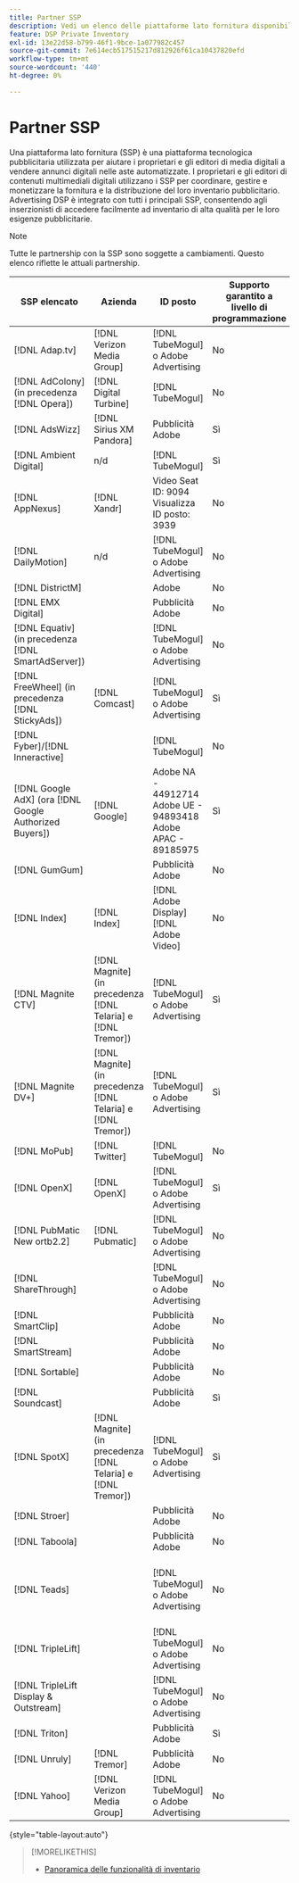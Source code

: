 ```yaml
---
title: Partner SSP
description: Vedi un elenco delle piattaforme lato fornitura disponibili (SSP) e dei partner di scambio aperto.
feature: DSP Private Inventory
exl-id: 13e22d58-b799-46f1-9bce-1a077982c457
source-git-commit: 7e614ecb517515217d812926f61ca10437820efd
workflow-type: tm+mt
source-wordcount: '440'
ht-degree: 0%

---
```


# Partner SSP

Una piattaforma lato fornitura (SSP) è una piattaforma tecnologica pubblicitaria utilizzata per aiutare i proprietari e gli editori di media digitali a vendere annunci digitali nelle aste automatizzate. I proprietari e gli editori di contenuti multimediali digitali utilizzano i SSP per coordinare, gestire e monetizzare la fornitura e la distribuzione del loro inventario pubblicitario. Advertising DSP è integrato con tutti i principali SSP, consentendo agli inserzionisti di accedere facilmente ad inventario di alta qualità per le loro esigenze pubblicitarie.

>[!NOTE]
>
>Tutte le partnership con la SSP sono soggette a cambiamenti. Questo elenco riflette le attuali partnership.

| SSP elencato | Azienda | ID posto | Supporto garantito a livello di programmazione | Regione | Valuta supportata | Desktop video | Mobile video | Video CTV | Display desktop | Display Mobile | Display nativo | Desktop audio e dispositivi mobili |
|--- |--- |--- |--- |--- |--- |--- |--- |--- |--- |--- |--- |--- |
| [!DNL Adap.tv] | [!DNL Verizon Media Group] | [!DNL TubeMogul] o Adobe Advertising | No | Globale | USD | X | X | X |  |  |  |  |
| [!DNL AdColony] (in precedenza [!DNL Opera]) | [!DNL Digital Turbine] | [!DNL TubeMogul] | No | Globale | USD |  | x |  | x | x |  |  |
| [!DNL AdsWizz] | [!DNL Sirius XM Pandora] | Pubblicità Adobe | Sì | Globale | USD, EUR, GBP |  |  |  |  |  |  | x |
| [!DNL Ambient Digital] | n/d | [!DNL TubeMogul] | Sì | MARE | USD |  | x |  | x |  |  | x |
| [!DNL AppNexus] | [!DNL Xandr] | Video Seat ID: 9094<br>Visualizza ID posto: 3939 | No | Globale | USD | x | x | x | x | x |  |  |
| [!DNL DailyMotion] | n/d | [!DNL TubeMogul] o Adobe Advertising | No | Stati Uniti + EMEA | USD, EUR | x | x | x |  |  |  |  |
| [!DNL DistrictM] |  | Adobe | No | USA/CA | USD |  |  |  | x | x |  |  |
| [!DNL EMX Digital] |  | Pubblicità Adobe | No | USA/CA | USD | x | x | x |  |  |  |  |
| [!DNL Equativ] (in precedenza [!DNL SmartAdServer]) |  | [!DNL TubeMogul] o Adobe Advertising | No | Globale | USD, EUR | x | x |  | x | x |  |  |
| [!DNL FreeWheel] (in precedenza [!DNL StickyAds]) | [!DNL Comcast] | [!DNL TubeMogul] o Adobe Advertising | Sì | Globale | USD, EUR, AUD, GBP | x | x | x |  |  |  |  |
| [!DNL Fyber]/[!DNL Inneractive] |  | [!DNL TubeMogul] | No | Globale | USD | x | x |  |  |  |  |  |
| [!DNL Google AdX] (ora [!DNL Google Authorized Buyers]) | [!DNL Google] | Adobe NA - 44912714<br>Adobe UE - 94893418<br>Adobe APAC - 89185975 | Sì | Globale | USD, BRL | x | x | x | x | x |  | x |
| [!DNL GumGum] |  | Pubblicità Adobe | No | USA/CA | USD | x | x |  | x | x |  |  |
| [!DNL Index] | [!DNL Index] | [!DNL Adobe Display]<br>[!DNL Adobe Video] | No | Globale | USD | x | x | x | x | x |  |  |
| [!DNL Magnite CTV] | [!DNL Magnite] (in precedenza [!DNL Telaria] e [!DNL Tremor]) | [!DNL TubeMogul] o Adobe Advertising | Sì | Globale | AUD, USD | x | x | x |  |  |  |  |
| [!DNL Magnite DV+] | [!DNL Magnite] (in precedenza [!DNL Telaria] e [!DNL Tremor]) | [!DNL TubeMogul] o Adobe Advertising | Sì | Globale | USD | x | x | x | x | x |  | x |
| [!DNL MoPub] | [!DNL Twitter] | [!DNL TubeMogul] | No | Globale | USD |  | x |  |  |  |  |  |
| [!DNL OpenX] | [!DNL OpenX] | [!DNL TubeMogul] o Adobe Advertising | Sì | Globale | USD | x |  |  | x | x |  |  |
| [!DNL PubMatic New ortb2.2] | [!DNL Pubmatic] | [!DNL TubeMogul] o Adobe Advertising | No | Globale | USD | x | x | x | x | x |  |  |
| [!DNL ShareThrough] |  | [!DNL TubeMogul] o Adobe Advertising | No | Globale | USD | x | x |  | x | x | x |  |
| [!DNL SmartClip] |  | Pubblicità Adobe | No | EMEA | Tutte le valute | x | x | x | x | x |  |  |
| [!DNL SmartStream] |  | Pubblicità Adobe | No | EMEA | EUR, USD | x | x |  |  |  |  |  |
| [!DNL Sortable] |  | Pubblicità Adobe | No | CA | USD |  |  |  | x | x |  |  |
| [!DNL Soundcast] |  | Pubblicità Adobe | Sì | Globale | EUR, USD |  |  |  |  |  |  | x |
| [!DNL SpotX] | [!DNL Magnite] (in precedenza [!DNL Telaria] e [!DNL Tremor]) | [!DNL TubeMogul] o Adobe Advertising | Sì | Globale | USD | x | x | x |  |  |  |  |
| [!DNL Stroer] |  | Pubblicità Adobe | No | EMEA | USD | x | x |  | x | x |  |  |
| [!DNL Taboola] |  | Pubblicità Adobe | No | USA/CA | USD | x | x |  |  |  |  |  |
| [!DNL Teads] |  | [!DNL TubeMogul] o Adobe Advertising | No | Video Outstream = Globale<br>Visualizza = NA + EMEA | USD | x | x |  | x | x |  |  |
| [!DNL TripleLift] |  | [!DNL TubeMogul] o Adobe Advertising | No | Globale | USD |  |  |  |  |  | x |  |
| [!DNL TripleLift Display & Outstream] |  | [!DNL TubeMogul] o Adobe Advertising | No | Globale | USD | x | x |  | x | x |  |  |
| [!DNL Triton] |  | Pubblicità Adobe | Sì | Globale | USD |  |  |  |  |  |  | x |
| [!DNL Unruly] | [!DNL Tremor] | Pubblicità Adobe | No | Stati Uniti + EMEA | USD | x | x |  |  |  |  |  |
| [!DNL Yahoo] | [!DNL Verizon Media Group] | [!DNL TubeMogul] o Adobe Advertising | No | Globale | USD |  |  |  | x | x |  |  |

{style=&quot;table-layout:auto&quot;}

>[!MORELIKETHIS]
>
>* [Panoramica delle funzionalità di inventario](inventory-overview.md)

